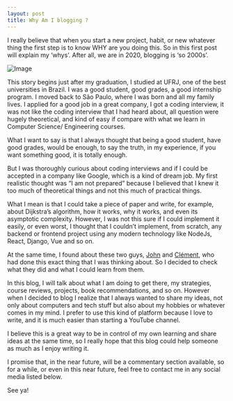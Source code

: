 ```yaml
---
layout: post
title: Why Am I blogging ?
---
```


I really believe that when you start a new project, habit, or new whatever thing the first step is to know WHY are you doing this. So in this first post will explain my ‘whys’. After all, we are in 2020, blogging is ‘so 2000s’.

![Image](https://media.giphy.com/media/dxCSx7uOPQjVtpw4P5/source.gif)

This story begins just after my graduation, I studied at UFRJ, one of the best universities in Brazil. I was a good student, good grades, a good internship program. I moved back to São Paulo, where I was born and all my family lives. I applied for a good job in a great company, I got a coding interview, it was not like the coding interview that I had heard about, all question were hugely theoretical, and kind of easy if compare with what we learn in Computer Science/ Engineering courses.

What I want to say is that I always thought that being a good student, have good grades, would be enough, to say the truth, in my experience, if you want something good, it is totally enough.

But I was thoroughly curious about coding interviews and if I could be accepted in a company like Google, which is a kind of dream job. My first realistic thought was “I am not prepared” because I believed that I knew it too much of theoretical things and not this much of practical things.

What I mean is that I could take a piece of paper and write, for example, about Dijkstra’s algorithm, how it works, why it works, and even its asymptotic complexity. However, I was not this sure if I could implement it easily, or even worst, I thought that I couldn’t implement, from scratch, any backend or frontend project using any modern technology like NodeJs, React, Django, Vue and so on.

At the same time, I found about these two guys, [John](https://www.freecodecamp.org/news/why-i-studied-full-time-for-8-months-for-a-google-interview-cc662ce9bb13/) and [Clément](https://www.youtube.com/watch?v=3IlaxZf3-s8), who had done this exact thing that I was thinking about. So I decided to check what they did and what I could learn from them.

In this blog, I will talk about what I am doing to get there, my strategies, course reviews, projects, book recommendations, and so on. However when I decided to blog I realize that I always wanted to share my ideas, not only about computers and tech stuff but also about my hobbies or whatever comes in my mind. I prefer to use this kind of platform because I love to write, and it is much easier than starting a YouTube channel.

I believe this is a great way to be in control of my own learning and share ideas at the same time, so I really hope that this blog could help someone as much as I enjoy writing it.

I promise that, in the near future, will be a commentary section available, so for a while, or even in this near future, feel free to contact me in any social media listed below.

See ya!

